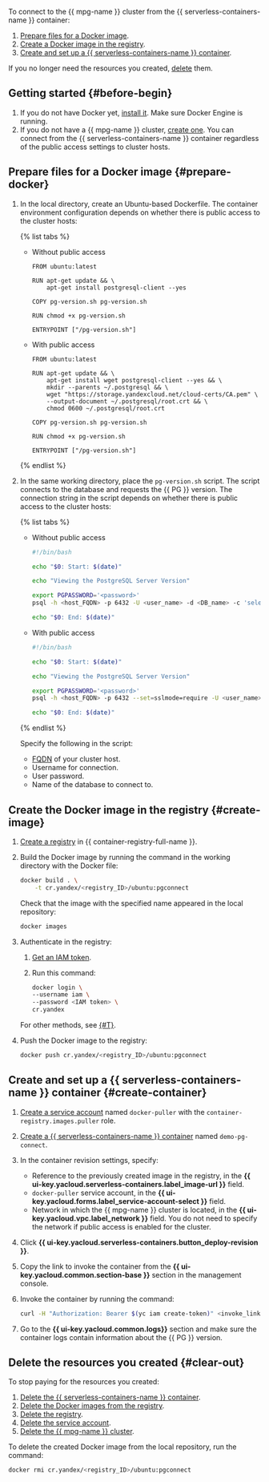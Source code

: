 To connect to the {{ mpg-name }} cluster from the {{ serverless-containers-name }} container:

1. [Prepare files for a Docker image](#prepare-docker).
1. [Create a Docker image in the registry](#create-image).
1. [Create and set up a {{ serverless-containers-name }} container](#create-container).

If you no longer need the resources you created, [delete](#clear-out) them.

## Getting started {#before-begin}

1. If you do not have Docker yet, [install it](https://docs.docker.com/get-docker/). Make sure Docker Engine is running.
1. If you do not have a {{ mpg-name }} cluster, [create one](../../managed-postgresql/operations/cluster-create.md). You can connect from the {{ serverless-containers-name }} container regardless of the public access settings to cluster hosts.

## Prepare files for a Docker image {#prepare-docker}

1. In the local directory, create an Ubuntu-based Dockerfile. The container environment configuration depends on whether there is public access to the cluster hosts:

   {% list tabs %}

   - Without public access

      ```docker
      FROM ubuntu:latest

      RUN apt-get update && \
          apt-get install postgresql-client --yes

      COPY pg-version.sh pg-version.sh

      RUN chmod +x pg-version.sh

      ENTRYPOINT ["/pg-version.sh"]
      ```

   - With public access

      ```docker
      FROM ubuntu:latest

      RUN apt-get update && \
          apt-get install wget postgresql-client --yes && \
          mkdir --parents ~/.postgresql && \
          wget "https://storage.yandexcloud.net/cloud-certs/CA.pem" \
          --output-document ~/.postgresql/root.crt && \
          chmod 0600 ~/.postgresql/root.crt

      COPY pg-version.sh pg-version.sh

      RUN chmod +x pg-version.sh

      ENTRYPOINT ["/pg-version.sh"]
      ```

   {% endlist %}

1. In the same working directory, place the `pg-version.sh` script. The script connects to the database and requests the {{ PG }} version. The connection string in the script depends on whether there is public access to the cluster hosts:

   {% list tabs %}

   - Without public access

      ```bash
      #!/bin/bash

      echo "$0: Start: $(date)"

      echo "Viewing the PostgreSQL Server Version"

      export PGPASSWORD='<password>'
      psql -h <host_FQDN> -p 6432 -U <user_name> -d <DB_name> -c 'select version();'

      echo "$0: End: $(date)"
      ```

   - With public access

      ```bash
      #!/bin/bash

      echo "$0: Start: $(date)"

      echo "Viewing the PostgreSQL Server Version"

      export PGPASSWORD='<password>'
      psql -h <host_FQDN> -p 6432 --set=sslmode=require -U <user_name> -d <DB_name> -c 'select version();'

      echo "$0: End: $(date)"
      ```

   {% endlist %}

   Specify the following in the script:

   * [FQDN](../../managed-postgresql/operations/connect.md#fqdn) of your cluster host.
   * Username for connection.
   * User password.
   * Name of the database to connect to.

## Create the Docker image in the registry {#create-image}

1. [Create a registry](../../container-registry/operations/registry/registry-create.md) in {{ container-registry-full-name }}.

1. Build the Docker image by running the command in the working directory with the Docker file:

   ```bash
   docker build . \
       -t cr.yandex/<registry_ID>/ubuntu:pgconnect
   ```

   Check that the image with the specified name appeared in the local repository:

   ```bash
   docker images
   ```

1. Authenticate in the registry:

   1. [Get an IAM token](../../iam/operations/iam-token/create.md).
   1. Run this command:

      ```bash
      docker login \
      --username iam \
      --password <IAM token> \
      cr.yandex
      ```

   For other methods, see [{#T}](../../container-registry/operations/authentication.md).

1. Push the Docker image to the registry:

   ```bash
   docker push cr.yandex/<registry_ID>/ubuntu:pgconnect
   ```

## Create and set up a {{ serverless-containers-name }} container {#create-container}

1. [Create a service account](../../iam/operations/sa/create.md) named `docker-puller` with the `container-registry.images.puller` role.
1. [Create a {{ serverless-containers-name }} container](../../serverless-containers/operations/create.md) named `demo-pg-connect`.
1. In the container revision settings, specify:

   * Reference to the previously created image in the registry, in the **{{ ui-key.yacloud.serverless-containers.label_image-url }}** field.
   * `docker-puller` service account, in the **{{ ui-key.yacloud.forms.label_service-account-select }}** field.
   * Network in which the {{ mpg-name }} cluster is located, in the **{{ ui-key.yacloud.vpc.label_network }}** field. You do not need to specify the network if public access is enabled for the cluster.

1. Click **{{ ui-key.yacloud.serverless-containers.button_deploy-revision }}**.
1. Copy the link to invoke the container from the **{{ ui-key.yacloud.common.section-base }}** section in the management console.
1. Invoke the container by running the command:

   ```bash
   curl -H "Authorization: Bearer $(yc iam create-token)" <invoke_link>
   ```

1. Go to the **{{ ui-key.yacloud.common.logs}}** section and make sure the container logs contain information about the {{ PG }} version.

## Delete the resources you created {#clear-out}

To stop paying for the resources you created:

1. [Delete the {{ serverless-containers-name }} container](../../serverless-containers/operations/delete.md).
1. [Delete the Docker images from the registry](../../container-registry/operations/docker-image/docker-image-delete.md).
1. [Delete the registry](../../container-registry/operations/registry/registry-delete.md).
1. [Delete the service account](../../iam/operations/sa/delete.md).
1. [Delete the {{ mpg-name }} cluster](../../managed-postgresql/operations/cluster-delete.md).

To delete the created Docker image from the local repository, run the command:

```bash
docker rmi cr.yandex/<registry_ID>/ubuntu:pgconnect
```
